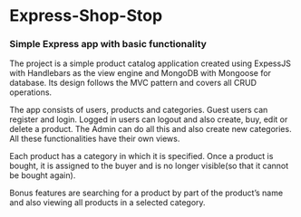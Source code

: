 # Express-Shop-Stop
### Simple Express app with basic functionality

The project is a simple product catalog application created using ExpessJS with Handlebars as the view engine and MongoDB with Mongoose for database. Its design follows the MVC pattern and covers all CRUD operations.

The app consists of users, products and categories. Guest users can register and login. Logged in users can logout and also create, buy, edit or delete a product. The Admin can do all this and also create new categories. All these functionalities have their own views. 

Each product has a category in which it is specified. Once a product is bought, it is assigned to the buyer and is no longer visible(so that it cannot be bought again). 

Bonus features are searching for a product by part of the product’s name and also viewing all products in a selected category.
